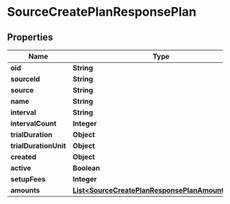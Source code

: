 

# SourceCreatePlanResponsePlan


## Properties

| Name | Type | Description | Notes |
|------------ | ------------- | ------------- | -------------|
|**oid** | **String** |  |  [optional] |
|**sourceId** | **String** |  |  [optional] |
|**source** | **String** |  |  [optional] |
|**name** | **String** |  |  [optional] |
|**interval** | **String** |  |  [optional] |
|**intervalCount** | **Integer** |  |  [optional] |
|**trialDuration** | **Object** |  |  [optional] |
|**trialDurationUnit** | **Object** |  |  [optional] |
|**created** | **Object** |  |  [optional] |
|**active** | **Boolean** |  |  [optional] |
|**setupFees** | **Integer** |  |  [optional] |
|**amounts** | [**List&lt;SourceCreatePlanResponsePlanAmountsInner&gt;**](SourceCreatePlanResponsePlanAmountsInner.md) |  |  [optional] |



